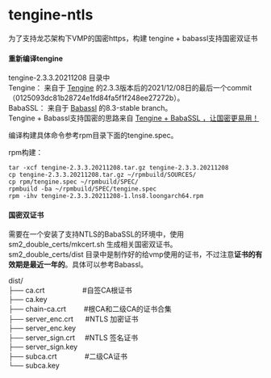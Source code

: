 tengine-ntls
===

为了支持龙芯架构下VMP的国密https，构建 tengine + babassl支持国密双证书

#### 重新编译tengine

tengine-2.3.3.20211208 目录中   
Tengine： 来自于 [Tengine](https://github.com/alibaba/tengine) 的2.3.3版本后的2021/12/08日的最后一个commit（0125093dc81b28724e1fd84fa5f1f248ee27272b）。   
BabaSSL： 来自于 [Babassl](https://github.com/BabaSSL/BabaSSL) 的8.3-stable branch。    
Tengine + Babassl支持国密的思路来自 [Tengine + BabaSSL ，让国密更易用！](https://www.sofastack.tech/tengine-babassl-making-state-secrets-easier-to-use/)

编译构建具体命令参考rpm目录下面的tengine.spec。

rpm构建：   
```shell
tar -xcf tengine-2.3.3.20211208.tar.gz tengine-2.3.3.20211208  
cp tengine-2.3.3.20211208.tar.gz ~/rpmbuild/SOURCES/  
cp rpm/tengine.spec ~/rpmbuild/SPEC/   
rpmbuild -ba ~/rpmbuild/SPEC/tengine.spec    
rpm -ihv tengine-2.3.3.20211208-1.lns8.loongarch64.rpm
```   

#### 国密双证书
需要在一个安装了支持NTLS的BabaSSL的环境中，使用 sm2_double_certs/mkcert.sh 生成相关国密双证书。  
sm2_double_certs/dist 目录中是制作好的给vmp使用的证书，不过注意**证书的有效期是最近一年的**。具体可以参考Babassl。  

dist/    
├── ca.crt &nbsp;&nbsp;&nbsp;&nbsp;&nbsp;&nbsp;&nbsp;&nbsp;&nbsp;&nbsp;&nbsp;&nbsp;&nbsp;&nbsp;&nbsp;&nbsp;&nbsp;&nbsp;#自签CA根证书  
├── ca.key    
├── chain-ca.crt &nbsp;&nbsp;&nbsp;&nbsp;&nbsp;&nbsp;&nbsp;&nbsp;#根CA和二级CA的证书合集   
├── server_enc.crt &nbsp;&nbsp;&nbsp;&nbsp;&nbsp;#NTLS 加密证书   
├── server_enc.key   
├── server_sign.crt &nbsp;&nbsp;&nbsp;&nbsp;#NTLS 签名证书   
├── server_sign.key    
├── subca.crt &nbsp;&nbsp;&nbsp;&nbsp;&nbsp;&nbsp;&nbsp;&nbsp;&nbsp;&nbsp;&nbsp;&nbsp;&nbsp;#二级CA证书   
└── subca.key    





